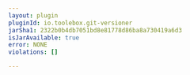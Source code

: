 ```yaml
---
layout: plugin
pluginId: io.toolebox.git-versioner
jarSha1: 2322b0b4db7051bd8e81778d86ba8a730419a6d3
isJarAvailable: true
error: NONE
violations: []

---
```

